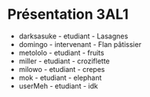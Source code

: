 # Présentation 3AL1

- darksasuke - etudiant - Lasagnes
- domingo - intervenant - Flan pâtissier
- metololo - etudiant - fruits
- miller - etudiant - croziflette
- milowo - etudiant - crepes
- mok - etudiant - elephant
- userMeh - etudiant - idk
 
